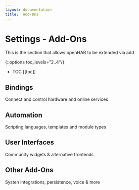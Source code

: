 ```yaml
---
layout: documentation
title:  Add-Ons
---
```


# Settings - Add-Ons

This is the section that allows openHAB to be extended via add

{::options toc_levels="2..4"/}

- TOC
  [[toc]]

## Bindings

Connect and control hardware and online services

## Automation

Scripting languages, templates and module types

## User Interfaces

Community widgets & alternative frontends

## Other Add-Ons

Systen integrations, persistence, voice & more

